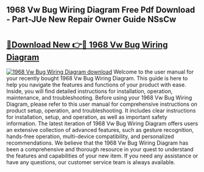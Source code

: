 ## 1968 Vw Bug Wiring Diagram Free Pdf Download - Part-JUe New Repair Owner Guide NSsCw

# <h2><a href="http://dfovdq.blite.top/?on=1968+Vw+Bug+Wiring+Diagram">🔗Download New 👉🔴 1968 Vw Bug Wiring Diagram</a></h2>

[![1968 Vw Bug Wiring Diagram download](https://i.imgur.com/lujVjoI.png)](http://dfovdq.blite.top/?on=1968+Vw+Bug+Wiring+Diagram)
Welcome to the user manual for your recently bought 1968 Vw Bug Wiring Diagram. This guide is here to help you navigate the features and functions of your product with ease. Inside, you will find detailed instructions for installation, operation, maintenance, and troubleshooting. Before using your 1968 Vw Bug Wiring Diagram, please refer to this user manual for comprehensive instructions on product setup, operation, and troubleshooting. It includes clear instructions for installation, setup, and operation, as well as important safety information. The latest iteration of 1968 Vw Bug Wiring Diagram offers users an extensive collection of advanced features, such as gesture recognition, hands-free operation, multi-device compatibility, and personalized recommendations. We believe that the 1968 Vw Bug Wiring Diagram has been a comprehensive and thorough resource in your quest to understand the features and capabilities of your new item. If you need any assistance or have any questions, our customer service team is always available.
